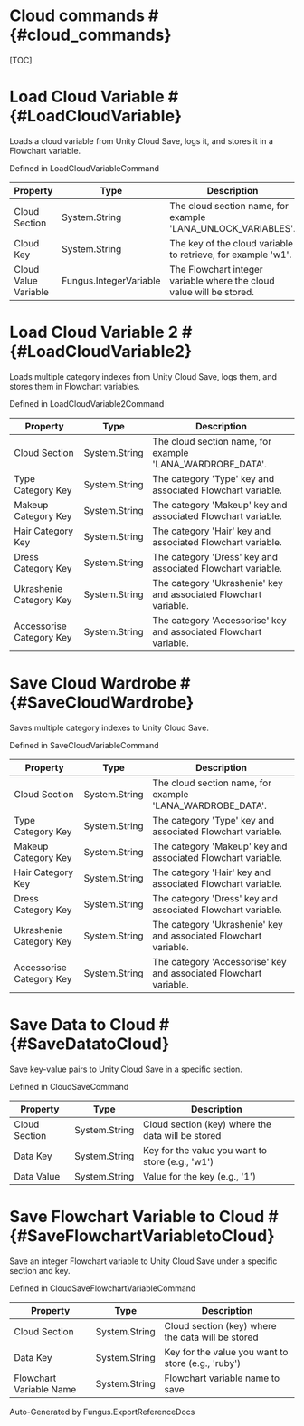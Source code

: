 # Cloud commands # {#cloud_commands}

[TOC]
# Load Cloud Variable # {#LoadCloudVariable}
Loads a cloud variable from Unity Cloud Save, logs it, and stores it in a Flowchart variable.

Defined in LoadCloudVariableCommand

Property | Type | Description
 --- | --- | ---
Cloud Section | System.String | The cloud section name, for example 'LANA_UNLOCK_VARIABLES'.
Cloud Key | System.String | The key of the cloud variable to retrieve, for example 'w1'.
Cloud Value Variable | Fungus.IntegerVariable | The Flowchart integer variable where the cloud value will be stored.

# Load Cloud Variable 2 # {#LoadCloudVariable2}
Loads multiple category indexes from Unity Cloud Save, logs them, and stores them in Flowchart variables.

Defined in LoadCloudVariable2Command

Property | Type | Description
 --- | --- | ---
Cloud Section | System.String | The cloud section name, for example 'LANA_WARDROBE_DATA'.
Type Category Key | System.String | The category 'Type' key and associated Flowchart variable.
Makeup Category Key | System.String | The category 'Makeup' key and associated Flowchart variable.
Hair Category Key | System.String | The category 'Hair' key and associated Flowchart variable.
Dress Category Key | System.String | The category 'Dress' key and associated Flowchart variable.
Ukrashenie Category Key | System.String | The category 'Ukrashenie' key and associated Flowchart variable.
Accessorise Category Key | System.String | The category 'Accessorise' key and associated Flowchart variable.

# Save Cloud Wardrobe # {#SaveCloudWardrobe}
Saves multiple category indexes to Unity Cloud Save.

Defined in SaveCloudVariableCommand

Property | Type | Description
 --- | --- | ---
Cloud Section | System.String | The cloud section name, for example 'LANA_WARDROBE_DATA'.
Type Category Key | System.String | The category 'Type' key and associated Flowchart variable.
Makeup Category Key | System.String | The category 'Makeup' key and associated Flowchart variable.
Hair Category Key | System.String | The category 'Hair' key and associated Flowchart variable.
Dress Category Key | System.String | The category 'Dress' key and associated Flowchart variable.
Ukrashenie Category Key | System.String | The category 'Ukrashenie' key and associated Flowchart variable.
Accessorise Category Key | System.String | The category 'Accessorise' key and associated Flowchart variable.

# Save Data to Cloud # {#SaveDatatoCloud}
Save key-value pairs to Unity Cloud Save in a specific section.

Defined in CloudSaveCommand

Property | Type | Description
 --- | --- | ---
Cloud Section | System.String | Cloud section (key) where the data will be stored
Data Key | System.String | Key for the value you want to store (e.g., 'w1')
Data Value | System.String | Value for the key (e.g., '1')

# Save Flowchart Variable to Cloud # {#SaveFlowchartVariabletoCloud}
Save an integer Flowchart variable to Unity Cloud Save under a specific section and key.

Defined in CloudSaveFlowchartVariableCommand

Property | Type | Description
 --- | --- | ---
Cloud Section | System.String | Cloud section (key) where the data will be stored
Data Key | System.String | Key for the value you want to store (e.g., 'ruby')
Flowchart Variable Name | System.String | Flowchart variable name to save

Auto-Generated by Fungus.ExportReferenceDocs